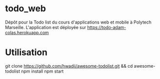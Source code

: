 # todo_web
  Dépôt pour la Todo list du cours d'applications web et mobile à Polytech Marseille. 
  L'application est déployée sur https://todo-adam-colas.herokuapp.com

# Utilisation 
  git clone https://github.com/hwadii/awesome-todolist.git && cd awesome-todolist
  npm install
  npm start
